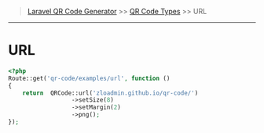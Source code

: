 > [Laravel QR Code Generator](index.md) >> [QR Code Types](index.md#code-types) >> URL

---
# URL

```php
<?php
Route::get('qr-code/examples/url', function () 
{
    return  QRCode::url('zloadmin.github.io/qr-code/')
                  ->setSize(8)
                  ->setMargin(2)
                  ->png();
});    
```